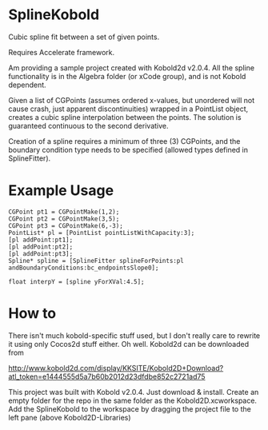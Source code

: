 SplineKobold
============

Cubic spline fit between a set of given points.

Requires Accelerate framework.

Am providing a sample project created with Kobold2d v2.0.4. All the spline functionality is in the Algebra folder (or xCode group),
and is not Kobold dependent.

Given a list of CGPoints (assumes ordered x-values, but unordered will not cause crash, just apparent discontinuities) wrapped in
a PointList object, creates a cubic spline interpolation between the points. The solution is guaranteed continuous to the 
second derivative.

Creation of a spline requires a minimum of three (3) CGPoints, and the boundary condition type needs to be specified (allowed
types defined in SplineFitter).

Example Usage
=============
```
CGPoint pt1 = CGPointMake(1,2);
CGPoint pt2 = CGPointMake(3,5);
CGPoint pt3 = CGPointMake(6,-3);
PointList* pl = [PointList pointListWithCapacity:3];
[pl addPoint:pt1];
[pl addPoint:pt2];
[pl addPoint:pt3];
Spline* spline = [SplineFitter splineForPoints:pl andBoundaryConditions:bc_endpointsSlope0];

float interpY = [spline yForXVal:4.5];
```
How to
======

There isn't much kobold-specific stuff used, but I don't really care to rewrite it using only Cocos2d stuff either. Oh well.
Kobold2d can be downloaded from 

http://www.kobold2d.com/display/KKSITE/Kobold2D+Download?atl_token=e1444555d5a7b60b2012d23dfdbe852c2721ad75

This project was built with Kobold v2.0.4. Just download & install. Create an empty folder for the repo in the same folder as
the Kobold2D.xcworkspace. Add the SplineKobold to the workspace by dragging the project file to the left pane (above Kobold2D-Libraries)
